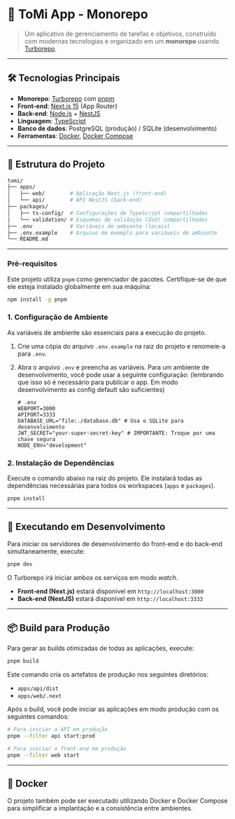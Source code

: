 # 🚀 ToMi App - Monorepo

> Um aplicativo de gerenciamento de tarefas e objetivos, construído com modernas tecnologias e organizado em um **monorepo** usando [Turborepo](https://turbo.build/).

---

## 🛠️ Tecnologias Principais

- **Monorepo**: [Turborepo](https://turbo.build/repo) com [pnpm](https://pnpm.io)
- **Front-end**: [Next.js 15](https://nextjs.org) (App Router)
- **Back-end**: [Node.js](https://nodejs.org) + [NestJS](https://nestjs.com)
- **Linguagem**: [TypeScript](https://www.typescriptlang.org/)
- **Banco de dados**: PostgreSQL (produção) / SQLite (desenvolvimento)
- **Ferramentas**: [Docker](https://www.docker.com), [Docker Compose](https://docs.docker.com/compose/)

---

## 📁 Estrutura do Projeto

```bash
tomi/
├── apps/
│   ├── web/        # Aplicação Next.js (front-end)
│   └── api/        # API NestJS (back-end)
├── packages/
│   ├── ts-config/  # Configurações de TypeScript compartilhadas
│   └── validation/ # Esquemas de validação (Zod) compartilhados
├── .env            # Variáveis de ambiente (locais)
├── .env.example    # Arquivo de exemplo para variáveis de ambiente
└── README.md
```

---

### Pré-requisitos

Este projeto utiliza `pnpm` como gerenciador de pacotes. Certifique-se de que ele esteja instalado globalmente em sua máquina:

```bash
npm install -g pnpm
```

### 1. Configuração de Ambiente

As variáveis de ambiente são essenciais para a execução do projeto.

1.  Crie uma cópia do arquivo `.env.example` na raiz do projeto e renomeie-a para `.env`.
2.  Abra o arquivo `.env` e preencha as variáveis. Para um ambiente de desenvolvimento, você pode usar a seguinte configuração: (lembrando que isso só é necessário para publicar o app. Em modo desenvolvimento as config default são suficientes)

    ```env
    # .env
    WEBPORT=3000
    APIPORT=3333
    DATABASE_URL="file:./database.db" # Usa o SQLite para desenvolvimento
    JWT_SECRET="your-super-secret-key" # IMPORTANTE: Troque por uma chave segura
    NODE_ENV="development"
    ```

### 2. Instalação de Dependências

Execute o comando abaixo na raiz do projeto. Ele instalará todas as dependências necessárias para todos os workspaces (`apps` e `packages`).

```bash
pnpm install
```

---

## 🚀 Executando em Desenvolvimento

Para iniciar os servidores de desenvolvimento do front-end e do back-end simultaneamente, execute:

```bash
pnpm dev
```

O Turborepo irá iniciar ambos os serviços em modo *watch*.
- **Front-end (Next.js)** estará disponível em `http://localhost:3000`
- **Back-end (NestJS)** estará disponível em `http://localhost:3333`

---

## 📦 Build para Produção

Para gerar as builds otimizadas de todas as aplicações, execute:

```bash
pnpm build
```

Este comando cria os artefatos de produção nos seguintes diretórios:
- `apps/api/dist`
- `apps/web/.next`

Após o build, você pode iniciar as aplicações em modo produção com os seguintes comandos:

```bash
# Para iniciar a API em produção
pnpm --filter api start:prod

# Para iniciar o front-end em produção
pnpm --filter web start
```

---

## 🐳 Docker

O projeto também pode ser executado utilizando Docker e Docker Compose para simplificar a implantação e a consistência entre ambientes.
